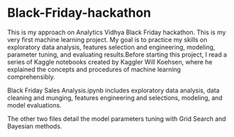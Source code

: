 # Black-Friday-hackathon
This is my approach on Analytics Vidhya Black Friday hackathon.
This is my very first machine learning project. My goal is to practice my skills on exploratory data analysis, features selection and engineering, modeling, parameter tuning, and evaluating results.Before starting this project, I read a series of Kaggle notebooks created by Kaggler Will Koehsen, where he explained the concepts and procedures of machine learning comprehensibly. <br>

Black Friday Sales Analysis.ipynb includes exploratory data analysis, data cleaning and munging, features engineering and selections, modeling, and model evaluations. <br>

The other two files detail the model parameters tuning with Grid Search and Bayesian methods.
